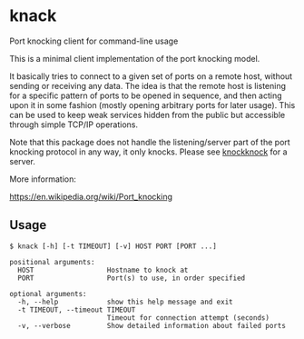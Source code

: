 knack
=====

Port knocking client for command-line usage

This is a minimal client implementation of the port knocking model. 

It basically tries to connect to a given set of ports on a remote host, without sending or receiving any data. The idea is that the remote host is listening for a specific pattern of ports to be opened in sequence, and then acting upon it in some fashion (mostly opening arbitrary ports for later usage). This can be used to keep weak services hidden from the public but accessible through simple TCP/IP operations.

Note that this package does not handle the listening/server part of the port knocking protocol in any way, it only knocks. Please see [knockknock](https://github.com/moxie0/knockknock) for a server.

More information:

https://en.wikipedia.org/wiki/Port_knocking


Usage
-----

    $ knack [-h] [-t TIMEOUT] [-v] HOST PORT [PORT ...]
    
    positional arguments:
      HOST                  Hostname to knock at
      PORT                  Port(s) to use, in order specified
    
    optional arguments:
      -h, --help            show this help message and exit
      -t TIMEOUT, --timeout TIMEOUT
                            Timeout for connection attempt (seconds)
      -v, --verbose         Show detailed information about failed ports
